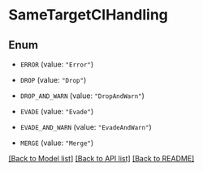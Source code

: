 # SameTargetCIHandling

## Enum


* `ERROR` (value: `"Error"`)

* `DROP` (value: `"Drop"`)

* `DROP_AND_WARN` (value: `"DropAndWarn"`)

* `EVADE` (value: `"Evade"`)

* `EVADE_AND_WARN` (value: `"EvadeAndWarn"`)

* `MERGE` (value: `"Merge"`)


[[Back to Model list]](../README.md#documentation-for-models) [[Back to API list]](../README.md#documentation-for-api-endpoints) [[Back to README]](../README.md)


